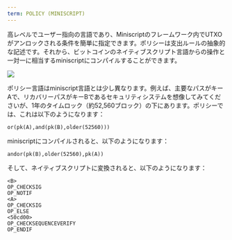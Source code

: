 ```yaml
---
term: POLICY (MINISCRIPT)
---
```


高レベルでユーザー指向の言語であり、Miniscriptのフレームワーク内でUTXOがアンロックされる条件を簡単に指定できます。ポリシーは支出ルールの抽象的な記述です。それから、ビットコインのネイティブスクリプト言語からの操作と一対一に相当するminiscriptにコンパイルすることができます。

![](../../dictionnaire/assets/30.png)

ポリシー言語はminiscript言語とは少し異なります。例えば、主要なパスがキーAで、リカバリーパスがキーBであるセキュリティシステムを想像してみてくださいが、1年のタイムロック（約52,560ブロック）の下にあります。ポリシーでは、これは以下のようになります：

```plaintext
or(pk(A),and(pk(B),older(52560)))
```

miniscriptにコンパイルされると、以下のようになります：

```plaintext
andor(pk(B),older(52560),pk(A))
```

そして、ネイティブスクリプトに変換されると、以下のようになります：

```plaintext
<B>
OP_CHECKSIG
OP_NOTIF
<A>
OP_CHECKSIG
OP_ELSE
<50cd00>
OP_CHECKSEQUENCEVERIFY
OP_ENDIF
```